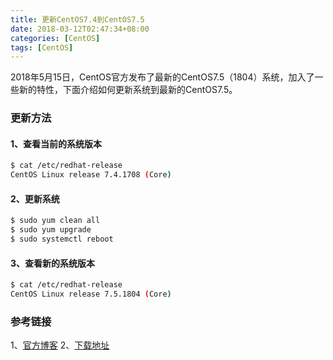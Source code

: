 ```yaml
---
title: 更新CentOS7.4到CentOS7.5
date: 2018-03-12T02:47:34+08:00
categories: [CentOS]
tags: [CentOS]
---
```

2018年5月15日，CentOS官方发布了最新的CentOS7.5（1804）系统，加入了一些新的特性，下面介绍如何更新系统到最新的CentOS7.5。
<!--more-->

### 更新方法
#### 1、查看当前的系统版本
```sh
$ cat /etc/redhat-release
CentOS Linux release 7.4.1708 (Core)
```

#### 2、更新系统
```sh
$ sudo yum clean all
$ sudo yum upgrade
$ sudo systemctl reboot
```

#### 3、查看新的系统版本
```sh
$ cat /etc/redhat-release
CentOS Linux release 7.5.1804 (Core)
```

### 参考链接
1、[官方博客](https://blog.centos.org/2018/05/centos-7-5-1804-released/)
2、[下载地址](https://opsx.alibaba.com/mirror)

